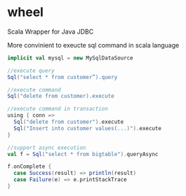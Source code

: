 wheel
=====

Scala Wrapper for Java JDBC

More convinient to exeucte sql command in scala language


```scala
implicit val mysql = new MySqlDataSource

//execute query
Sql("select * from customer”).query

//execute command
Sql("delete from customer).execute

//execute command in transaction
using { conn => 
  Sql("delete from customer").execute
  Sql("Insert into customer values(...)").execute
}

//support async execution
val f = Sql("select * from bigtable").queryAsync

f.onComplete {
  case Success(result) => println(result)
  case Failure(e) => e.printStackTrace
}
```
